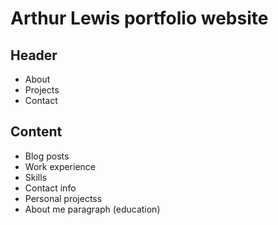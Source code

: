 # Arthur Lewis portfolio website

## Header

- About
- Projects
- Contact

## Content

- Blog posts
- Work experience
- Skills
- Contact info
- Personal projectss
- About me paragraph (education)

